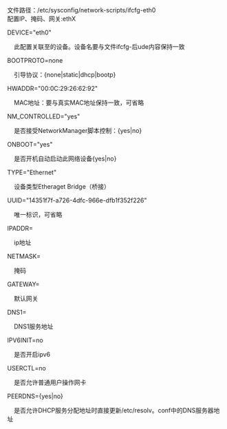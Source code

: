 文件路径：/etc/sysconfig/network-scripts/ifcfg-eth0  
配置IP、掩码、网关:ethX

DEVICE="eth0"

    此配置关联至的设备。设备名要与文件ifcfg-后ude内容保持一致

BOOTPROTO=none

    引导协议：{none|static|dhcp|bootp}

HWADDR="00:0C:29:26:62:92"

    MAC地址：要与真实MAC地址保持一致，可省略

NM_CONTROLLED="yes"

    是否接受NetworkManager脚本控制：{yes|no}

ONBOOT="yes"

    是否开机自动启动此网络设备{yes|no}

TYPE="Ethernet"

    设备类型Etheraget Bridge（桥接）

UUID="14351f7f-a726-4dfc-966e-dfb1f352f226"

    唯一标识，可省略

IPADDR=

    ip地址

NETMASK=

    掩码

GATEWAY=

    默认网关

DNS1=

    DNS1服务地址

IPV6INIT=no

    是否开启ipv6

USERCTL=no

    是否允许普通用户操作网卡

PEERDNS={yes|no}

    是否允许DHCP服务分配地址时直接更新/etc/resolv。conf中的DNS服务器地址

